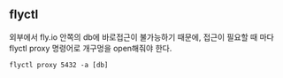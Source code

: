 ## flyctl

외부에서 fly.io 안쪽의 db에 바로접근이 불가능하기 때문에, 접근이 필요할 때 마다 flyctl proxy 명령어로 개구멍을 open해줘야 한다.

```
flyctl proxy 5432 -a [db]
```
